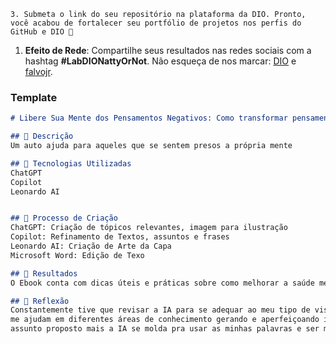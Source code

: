
    3. Submeta o link do seu repositório na plataforma da DIO. Pronto, você acabou de fortalecer seu portfólio de projetos nos perfis do GitHub e DIO 🚀
1. **Efeito de Rede**: Compartilhe seus resultados nas redes sociais com a hashtag **#LabDIONattyOrNot**. Não esqueça de nos marcar: [DIO](https://www.linkedin.com/school/dio-makethechange) e [falvojr](https://www.linkedin.com/in/falvojr).

### Template

```markdown
# Libere Sua Mente dos Pensamentos Negativos: Como transformar pensamentos negativos em pensamentos e ações positivas

## 📒 Descrição
Um auto ajuda para aqueles que se sentem presos a própria mente

## 🤖 Tecnologias Utilizadas
ChatGPT
Copilot
Leonardo AI


## 🧐 Processo de Criação
ChatGPT: Criação de tópicos relevantes, imagem para ilustração 
Copilot: Refinamento de Textos, assuntos e frases
Leonardo AI: Criação de Arte da Capa
Microsoft Word: Edição de Texo

## 🚀 Resultados
O Ebook conta com dicas úteis e práticas sobre como melhorar a saúde mental e quebrar o ciclo de negatividade na mente

## 💭 Reflexão
Constantemente tive que revisar a IA para se adequar ao meu tipo de visão, o propomt ainda é difícil pra mim, mas as IAS
me ajudam em diferentes áreas de conhecimento gerando e aperfeiçoando ideias de todos os tipos e quanto mais fala sobre o
assunto proposto mais a IA se molda pra usar as minhas palavras e ser mais natural possível
```





